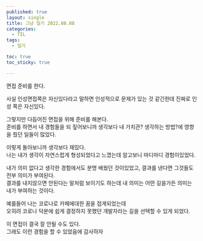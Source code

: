 ```yaml
---
published: true
layout: single
title: 그냥 일기 2022.08.08
categories:
  - TIL
tags:
  - 일기

toc: true
toc_sticky: true

---
```


면접 준비를 한다.  

사실 인성면접쪽은 자신있다라고 말하면 인성적으로 문제가 있는 것 같긴한데 진짜로 인성 쪽은 자신있다.  

그렇지만 다듬어진 면접을 위해 준비를 해본다.  
준비를 하면서 내 경험들을 되 짚어보니까 생각보다 내 가치관? 생각하는 방법?에 영향을 줬던 일들이 많았다.  

이렇게 돌아보니까 생각보다 재밌다.  
나는 내가 생각이 자연스럽게 형성되었다고 느꼈는데 알고보니 마디마디 경험이있었다.  

내가 의미 없다고 생각한 경험에서도 분명 배웠던 것이있었고, 결과를 낸다면 그것들도 전부 의미가 부여된다.   
결과를 내지않으면 안된다는 말처럼 보이기도 하는데 내 의미는 어떤 길을가든 의미는 내가 부여하는 것이다.

예를들어 나는 코로나로 카페에대한 꿈을 접게되었는데  
오히려 코로나 덕분에 쉽게 결정하지 못했던 개발자라는 길을 선택할 수 있게 되었다.  

이 면접이 결국 잘 안될 수도 있다.  
그래도 이런 경험을 할 수 있었음에 감사하자  